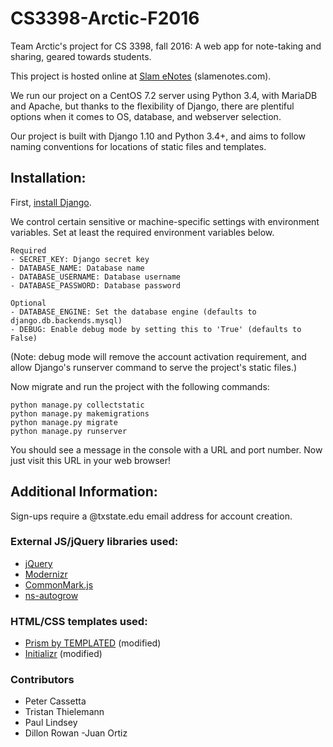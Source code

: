 # CS3398-Arctic-F2016

Team Arctic's project for CS 3398, fall 2016: A web app for note-taking and sharing, geared towards students.

This project is hosted online at [Slam eNotes](http://slamenotes.com) (slamenotes.com).

We run our project on a CentOS 7.2 server using Python 3.4, with MariaDB and Apache, but thanks to the flexibility of Django, there are plentiful options when it comes to OS, database, and webserver selection.

Our project is built with Django 1.10 and Python 3.4+, and aims to follow naming conventions for locations of static files and templates.

## Installation:
First, [install Django](https://docs.djangoproject.com/en/1.10/intro/install/).

We control certain sensitive or machine-specific settings with environment variables.
Set at least the required environment variables below.

```
Required
- SECRET_KEY: Django secret key
- DATABASE_NAME: Database name
- DATABASE_USERNAME: Database username
- DATABASE_PASSWORD: Database password

Optional
- DATABASE_ENGINE: Set the database engine (defaults to django.db.backends.mysql)
- DEBUG: Enable debug mode by setting this to 'True' (defaults to False)
```

(Note: debug mode will remove the account activation requirement, and allow Django's runserver command to serve the project's static files.)

Now migrate and run the project with the following commands:

```
python manage.py collectstatic
python manage.py makemigrations
python manage.py migrate
python manage.py runserver
```

You should see a message in the console with a URL and port number. Now just visit this URL in your web browser!

## Additional Information:
Sign-ups require a @txstate.edu email address for account creation.

### External JS/jQuery libraries used:
- [jQuery](https://jquery.com/)
- [Modernizr](https://modernizr.com/)
- [CommonMark.js](https://github.com/jgm/commonmark.js/)
- [ns-autogrow](https://github.com/ro31337/jquery.ns-autogrow/)

### HTML/CSS templates used:
- [Prism by TEMPLATED](https://templated.co/prism) (modified)
- [Initializr](http://www.initializr.com/) (modified)

### Contributors
- Peter Cassetta
- Tristan Thielemann
- Paul Lindsey
- Dillon Rowan
-Juan Ortiz
